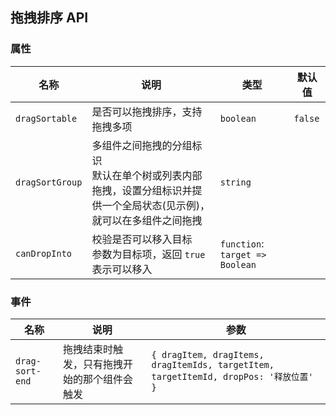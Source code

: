 ## 拖拽排序 API

### 属性

| 名称            | 说明                                                                                                                     | 类型                            | 默认值  |
| --------------- | ------------------------------------------------------------------------------------------------------------------------ | ------------------------------- | ------- |
| `dragSortable`  | 是否可以拖拽排序，支持拖拽多项                                                                                           | `boolean`                       | `false` |
| `dragSortGroup` | 多组件之间拖拽的分组标识 <br> 默认在单个树或列表内部拖拽，设置分组标识并提供一个全局状态(见示例)，就可以在多组件之间拖拽 | `string`                        |         |
| `canDropInto`   | 校验是否可以移入目标 <br> 参数为目标项，返回 `true` 表示可以移入                                                         | `function`: `target => Boolean` |         |

### 事件

| 名称            | 说明                                         | 参数                                                                                  |
| --------------- | -------------------------------------------- | ------------------------------------------------------------------------------------- |
| `drag-sort-end` | 拖拽结束时触发，只有拖拽开始的那个组件会触发 | `{ dragItem, dragItems, dragItemIds, targetItem, targetItemId, dropPos: '释放位置' }` |
